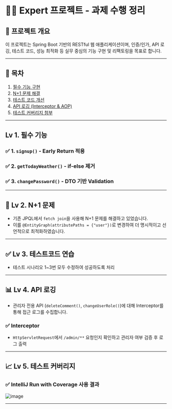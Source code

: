 # 🧑‍💻 Expert 프로젝트 - 과제 수행 정리

## 📌 프로젝트 개요

이 프로젝트는 Spring Boot 기반의 RESTful 웹 애플리케이션이며, 인증/인가, API 로깅, 테스트 코드, 성능 최적화 등 실무 중심의 기능 구현 및 리팩토링을 목표로 합니다.

---

## 📂 목차

1. [필수 기능 구현](#-필수-기능)
2. [N+1 문제 해결](#-lv-2-n1-문제)
3. [테스트 코드 개선](#-lv-3-테스트코드-연습)
4. [API 로깅 (Interceptor & AOP)](#-lv-4-api-로깅-선택)
5. [테스트 커버리지 첨부](#-lv-6-테스트-커버리지-선택)

---

## Lv 1. 필수 기능

### ✅ 1. `signup()` - Early Return 적용

### ✅ 2. `getTodayWeather()` - if-else 제거

### ✅ 3. `changePassword()` - DTO 기반 Validation

---

## 🧠 Lv 2. N+1 문제

- 기존 JPQL에서 `fetch join`을 사용해 N+1 문제를 해결하고 있었습니다.
- 이를 `@EntityGraph(attributePaths = {"user"})`로 변경하여 더 명시적이고 선언적으로 최적화하였습니다.

---

## ✅ Lv 3. 테스트코드 연습

- 테스트 시나리오 1~3번 모두 수정하여 성공하도록 처리

---

## 📊 Lv 4. API 로깅

- 관리자 전용 API (`deleteComment()`, `changeUserRole()`)에 대해 Interceptor를 통해 접근 로그를 수집합니다.

### ✅ Interceptor
- `HttpServletRequest`에서 `/admin/**` 요청인지 확인하고 관리자 여부 검증 후 로그 출력

---


## 📈 Lv 5. 테스트 커버리지

### ✅ IntelliJ Run with Coverage 사용 결과
  
![image](https://github.com/user-attachments/assets/2cfb8596-eadf-4a35-bcf5-856a3048a2b8)

---
